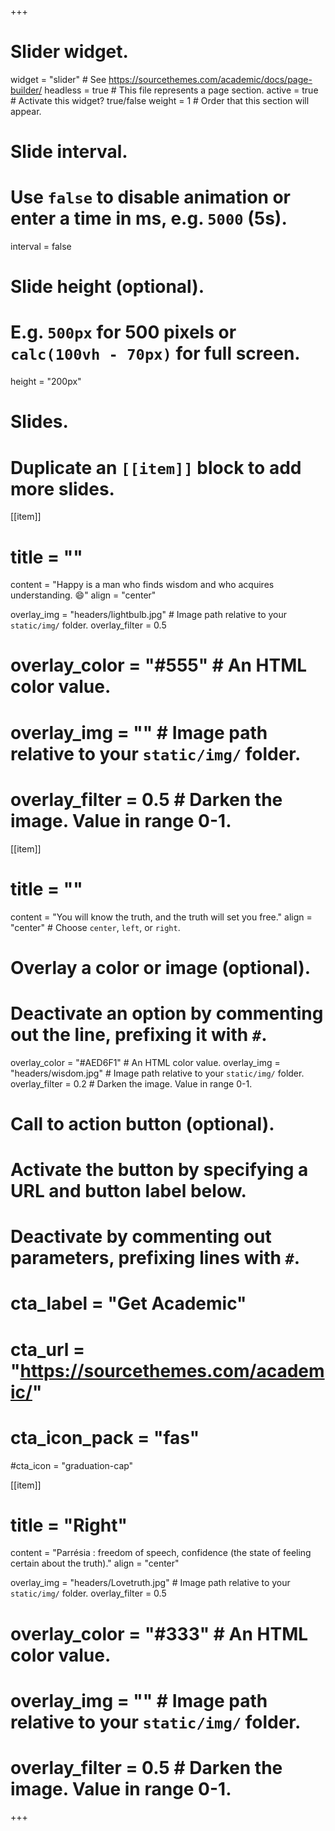+++
# Slider widget.
widget = "slider"  # See https://sourcethemes.com/academic/docs/page-builder/
headless = true  # This file represents a page section.
active = true  # Activate this widget? true/false
weight = 1  # Order that this section will appear.

# Slide interval.
# Use `false` to disable animation or enter a time in ms, e.g. `5000` (5s).
interval = false

# Slide height (optional).
# E.g. `500px` for 500 pixels or `calc(100vh - 70px)` for full screen.
height = "200px"

# Slides.
# Duplicate an `[[item]]` block to add more slides.


[[item]]
#  title = ""
  content = "Happy is a man who finds wisdom and who acquires understanding. :smile:"
  align = "center"
  
  overlay_img = "headers/lightbulb.jpg"  # Image path relative to your `static/img/` folder.
  overlay_filter = 0.5 
#   overlay_color = "#555"  # An HTML color value.
#   overlay_img = ""  # Image path relative to your `static/img/` folder.
#   overlay_filter = 0.5  # Darken the image. Value in range 0-1.

[[item]]
#  title = ""
  content = "You will know the truth, and the truth will set you free."
  align = "center"  # Choose `center`, `left`, or `right`.

# Overlay a color or image (optional).
#   Deactivate an option by commenting out the line, prefixing it with `#`.
  overlay_color = "#AED6F1"  # An HTML color value.
  overlay_img = "headers/wisdom.jpg"  # Image path relative to your `static/img/` folder.
  overlay_filter = 0.2  # Darken the image. Value in range 0-1.

# Call to action button (optional).
#   Activate the button by specifying a URL and button label below.
#   Deactivate by commenting out parameters, prefixing lines with `#`.
# cta_label = "Get Academic"
# cta_url = "https://sourcethemes.com/academic/"
# cta_icon_pack = "fas"
#cta_icon = "graduation-cap"


 [[item]]
#   title = "Right"
   content = "Parrésia : freedom of speech, confidence (the state of feeling certain about the truth)."
   align = "center"
   
  overlay_img = "headers/Lovetruth.jpg"  # Image path relative to your `static/img/` folder.
  overlay_filter = 0.5
#   overlay_color = "#333"  # An HTML color value.
#   overlay_img = ""  # Image path relative to your `static/img/` folder.
#   overlay_filter = 0.5  # Darken the image. Value in range 0-1.
+++
